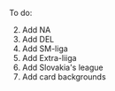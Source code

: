 To do:

<!-- Fix teams sort error  -->
<!-- 1. Add SHL -->

2. Add NA
3. Add DEL
4. Add SM-liga
5. Add Extra-liiga
6. Add Slovakia's league
7. Add card backgrounds
